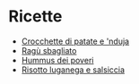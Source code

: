 # Ricette

- [Crocchette di patate e 'nduja](https://github.com/MattiaCampanelli/Recipes/blob/master/crocchette_patate_nduja.md)
- [Ragù sbagliato](https://github.com/MattiaCampanelli/Recipes/blob/master/rag%C3%B9_sbagliato.md)
- [Hummus dei poveri](https://github.com/MattiaCampanelli/Recipes/blob/master/hummus_dei_poveri.md)
- [Risotto luganega e salsiccia](https://github.com/MattiaCampanelli/Recipes/blob/master/risotto_funghi_salsiccia.md)
